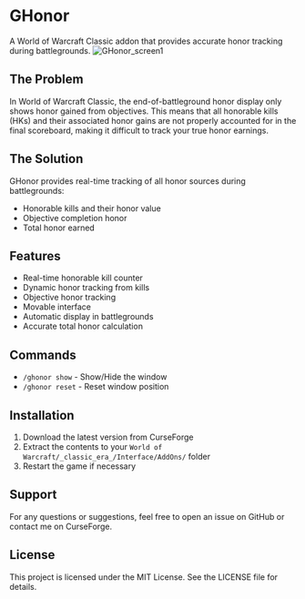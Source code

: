 # GHonor

A World of Warcraft Classic addon that provides accurate honor tracking during battlegrounds.
![GHonor_screen1](https://github.com/user-attachments/assets/dea84bb3-2013-4965-a040-41409480994a)

## The Problem

In World of Warcraft Classic, the end-of-battleground honor display only shows honor gained from objectives. This means that all honorable kills (HKs) and their associated honor gains are not properly accounted for in the final scoreboard, making it difficult to track your true honor earnings.

## The Solution

GHonor provides real-time tracking of all honor sources during battlegrounds:
- Honorable kills and their honor value
- Objective completion honor
- Total honor earned

## Features

- Real-time honorable kill counter
- Dynamic honor tracking from kills
- Objective honor tracking
- Movable interface
- Automatic display in battlegrounds
- Accurate total honor calculation

## Commands

- `/ghonor show` - Show/Hide the window
- `/ghonor reset` - Reset window position

## Installation

1. Download the latest version from CurseForge
2. Extract the contents to your `World of Warcraft/_classic_era_/Interface/AddOns/` folder
3. Restart the game if necessary

## Support

For any questions or suggestions, feel free to open an issue on GitHub or contact me on CurseForge.

## License

This project is licensed under the MIT License. See the LICENSE file for details.

